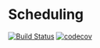 # Scheduling
[![Build Status](https://travis-ci.org/klapuch/Scheduling.svg?branch=master)](https://travis-ci.org/klapuch/Scheduling) [![codecov](https://codecov.io/gh/klapuch/Scheduling/branch/master/graph/badge.svg)](https://codecov.io/gh/klapuch/Scheduling)